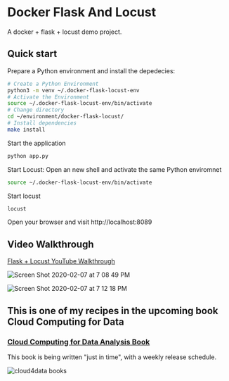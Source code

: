 # Docker Flask And Locust
A docker + flask + locust demo project.

## Quick start
Prepare a Python environment and install the depedecies:

```bash
# Create a Python Environment 
python3 -m venv ~/.docker-flask-locust-env
# Activate the Environment 
source ~/.docker-flask-locust-env/bin/activate
# Change directory 
cd ~/environment/docker-flask-locust/ 
# Install dependencies
make install
```

Start the application
```bash
python app.py 
```
Start Locust: Open an new shell and activate the same Python enviromnet
```bash
source ~/.docker-flask-locust-env/bin/activate
```
Start locust
```bash
locust
```
Open your browser and visit http://localhost:8089

## Video Walkthrough
[Flask + Locust YouTube Walkthrough](https://www.youtube.com/watch?v=bUEYe6AqlXE)


![Screen Shot 2020-02-07 at 7 08 49 PM](https://user-images.githubusercontent.com/58792/74074716-65a2f580-49dd-11ea-943d-f91229a690ef.png)


![Screen Shot 2020-02-07 at 7 12 18 PM](https://user-images.githubusercontent.com/58792/74074801-c7635f80-49dd-11ea-9273-a04b587bbc05.png)


## This is one of my recipes in the upcoming book Cloud Computing for Data

### [Cloud Computing for Data Analysis Book](https://leanpub.com/cloud4data)
This book is being written "just in time", with a weekly release schedule.

![cloud4data books](https://d2sofvawe08yqg.cloudfront.net/cloud4data/hero2x?1578933644)
